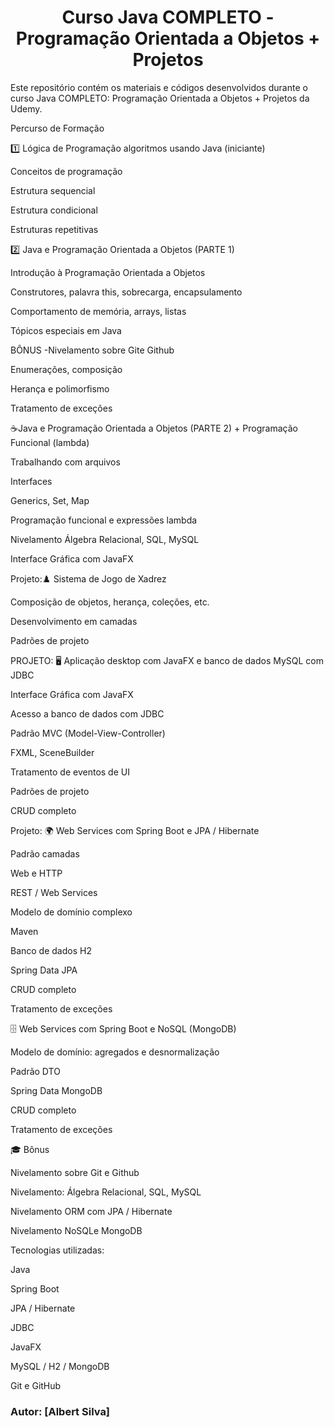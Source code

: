 <h1 align="center">Curso Java COMPLETO - Programação Orientada a Objetos + Projetos</h1>

Este repositório contém os materiais e códigos desenvolvidos durante o curso Java COMPLETO: Programação Orientada a Objetos + Projetos da Udemy.

Percurso de Formação

1️⃣ Lógica de Programação algoritmos usando Java (iniciante)

Conceitos de programação

Estrutura sequencial

Estrutura condicional

Estruturas repetitivas

2️⃣ Java e Programação Orientada a Objetos (PARTE 1)

Introdução à Programação Orientada a Objetos

Construtores, palavra this, sobrecarga, encapsulamento

Comportamento de memória, arrays, listas
 
Tópicos especiais em Java

BÔNUS -Nivelamento sobre Gite Github

Enumerações, composição

Herança e polimorfismo

Tratamento de exceções

☕Java e Programação Orientada a Objetos (PARTE 2) + Programação Funcional (lambda)

 Trabalhando com arquivos
 
 Interfaces
 
 Generics, Set, Map
 
 Programação funcional e expressões lambda
 
 Nivelamento Álgebra Relacional, SQL, MySQL
 
 Interface Gráfica com JavaFX

Projeto:♟️ Sistema de Jogo de Xadrez

Composição de objetos, herança, coleções, etc.

Desenvolvimento em camadas

Padrões de projeto

PROJETO: 🖥️ Aplicação desktop com JavaFX e banco de dados MySQL com JDBC

Interface Gráfica com JavaFX

Acesso a banco de dados com JDBC

Padrão MVC (Model-View-Controller)

FXML, SceneBuilder

Tratamento de eventos de UI

Padrões de projeto

CRUD completo

Projeto: 🌍 Web Services com Spring Boot e JPA / Hibernate

Padrão camadas

Web e HTTP

REST / Web Services

Modelo de domínio complexo

Maven 

Banco de dados H2

Spring Data JPA

CRUD completo

Tratamento de exceções

🗄️ Web Services com Spring Boot e NoSQL (MongoDB)

Modelo de domínio: agregados e desnormalização

Padrão DTO

Spring Data MongoDB

CRUD completo

Tratamento de exceções

🎓 Bônus

Nivelamento sobre Git e Github

Nivelamento: Álgebra Relacional, SQL, MySQL

Nivelamento ORM com JPA / Hibernate

Nivelamento NoSQLe MongoDB

Tecnologias utilizadas:

Java

Spring Boot

JPA / Hibernate

JDBC

JavaFX

MySQL / H2 / MongoDB

Git e GitHub

### Autor: [Albert Silva]
